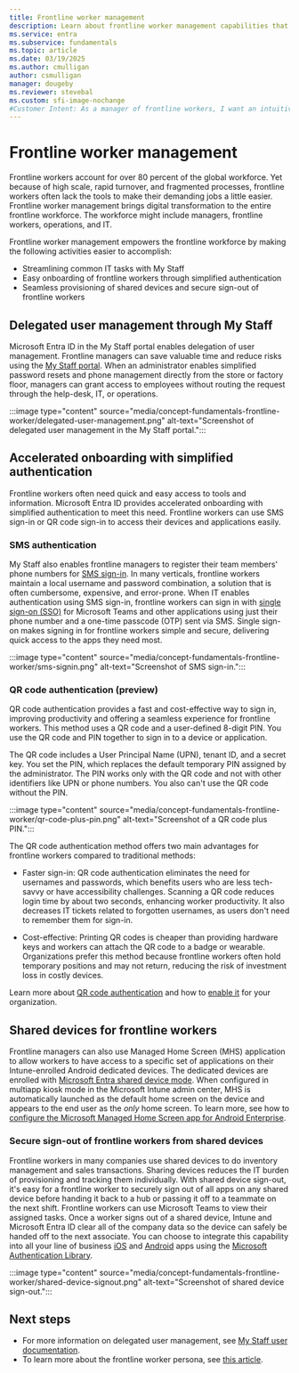 ```yaml
---
title: Frontline worker management
description: Learn about frontline worker management capabilities that are provided through the My Staff portal.
ms.service: entra
ms.subservice: fundamentals
ms.topic: article
ms.date: 03/19/2025
ms.author: cmulligan
author: csmulligan
manager: dougeby
ms.reviewer: stevebal
ms.custom: sfi-image-nochange
#Customer Intent: As a manager of frontline workers, I want an intuitive portal so that I can easily onboard new workers and provision shared devices.
---
```


# Frontline worker management

Frontline workers account for over 80 percent of the global workforce. Yet because of high scale, rapid turnover, and fragmented processes, frontline workers often lack the tools to make their demanding jobs a little easier. Frontline worker management brings digital transformation to the entire frontline workforce. The workforce might include managers, frontline workers, operations, and IT.

Frontline worker management empowers the frontline workforce by making the following activities easier to accomplish:

- Streamlining common IT tasks with My Staff
- Easy onboarding of frontline workers through simplified authentication
- Seamless provisioning of shared devices and secure sign-out of frontline workers

## Delegated user management through My Staff

Microsoft Entra ID in the My Staff portal enables delegation of user management. Frontline managers can save valuable time and reduce risks using the [My Staff portal](~/identity/role-based-access-control/my-staff-configure.md). When an administrator enables simplified password resets and phone management directly from the store or factory floor, managers can grant access to employees without routing the request through the help-desk, IT, or operations.

:::image type="content" source="media/concept-fundamentals-frontline-worker/delegated-user-management.png" alt-text="Screenshot of delegated user management in the My Staff portal.":::

## Accelerated onboarding with simplified authentication

Frontline workers often need quick and easy access to tools and information. Microsoft Entra ID provides accelerated onboarding with simplified authentication to meet this need. Frontline workers can use SMS sign-in or QR code sign-in to access their devices and applications easily.

### SMS authentication

My Staff also enables frontline managers to register their team members' phone numbers for [SMS sign-in](~/identity/authentication/howto-authentication-sms-signin.md). In many verticals, frontline workers maintain a local username and password combination, a solution that is often cumbersome, expensive, and error-prone. When IT enables authentication using SMS sign-in, frontline workers can sign in with [single sign-on (SSO)](~/identity/enterprise-apps/what-is-single-sign-on.md) for Microsoft Teams and other applications using just their phone number and a one-time passcode (OTP) sent via SMS. Single sign-on makes signing in for frontline workers simple and secure, delivering quick access to the apps they need most.

:::image type="content" source="media/concept-fundamentals-frontline-worker/sms-signin.png" alt-text="Screenshot of SMS sign-in.":::

### QR code authentication (preview)

QR code authentication provides a fast and cost-effective way to sign in, improving productivity and offering a seamless experience for frontline workers. This method uses a QR code and a user-defined 8-digit PIN. You use the QR code and PIN together to sign in to a device or application.

The QR code includes a User Principal Name (UPN), tenant ID, and a secret key. You set the PIN, which replaces the default temporary PIN assigned by the administrator. The PIN works only with the QR code and not with other identifiers like UPN or phone numbers. You also can't use the QR code without the PIN.

:::image type="content" source="media/concept-fundamentals-frontline-worker/qr-code-plus-pin.png" alt-text="Screenshot of a QR code plus PIN.":::

The QR code authentication method offers two main advantages for frontline workers compared to traditional methods:

- Faster sign-in: QR code authentication eliminates the need for usernames and passwords, which benefits users who are less tech-savvy or have accessibility challenges. Scanning a QR code reduces login time by about two seconds, enhancing worker productivity. It also decreases IT tickets related to forgotten usernames, as users don't need to remember them for sign-in.

- Cost-effective: Printing QR codes is cheaper than providing hardware keys and workers can attach the QR code to a badge or wearable. Organizations prefer this method because frontline workers often hold temporary positions and may not return, reducing the risk of investment loss in costly devices.

Learn more about [QR code authentication](/entra/identity/authentication/concept-authentication-qr-code) and how to [enable it](/entra/identity/authentication/how-to-authentication-qr-code) for your organization.

## Shared devices for frontline workers

Frontline managers can also use Managed Home Screen (MHS) application to allow workers to have access to a specific set of applications on their Intune-enrolled Android dedicated devices. The dedicated devices are enrolled with [Microsoft Entra shared device mode](~/identity-platform/msal-shared-devices.md). When configured in multiapp kiosk mode in the Microsoft Intune admin center, MHS is automatically launched as the default home screen on the device and appears to the end user as the *only* home screen. To learn more, see how to [configure the Microsoft Managed Home Screen app for Android Enterprise](/mem/intune/apps/app-configuration-managed-home-screen-app).

### Secure sign-out of frontline workers from shared devices

Frontline workers in many companies use shared devices to do inventory management and sales transactions. Sharing devices reduces the IT burden of provisioning and tracking them individually. With shared device sign-out, it's easy for a frontline worker to securely sign out of all apps on any shared device before handing it back to a hub or passing it off to a teammate on the next shift. Frontline workers can use Microsoft Teams to view their assigned tasks. Once a worker signs out of a shared device, Intune and Microsoft Entra ID clear all of the company data so the device can safely be handed off to the next associate. You can choose to integrate this capability into all your line of business [iOS](/entra/msal/objc/shared-devices-ios) and [Android](~/identity-platform/msal-android-shared-devices.md) apps using the [Microsoft Authentication Library](~/identity-platform/msal-overview.md).

:::image type="content" source="media/concept-fundamentals-frontline-worker/shared-device-signout.png" alt-text="Screenshot of shared device sign-out.":::

## Next steps

- For more information on delegated user management, see [My Staff user documentation](https://support.microsoft.com/account-billing/manage-front-line-users-with-my-staff-c65b9673-7e1c-4ad6-812b-1a31ce4460bd).
- To learn more about the frontline worker persona, see [this article](/entra/identity/authentication/how-to-plan-persona-phishing-resistant-passwordless-authentication#frontline-workers).
